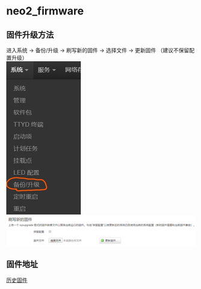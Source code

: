 # neo2_firmware
## 固件升级方法
进入系统 -> 备份/升级 -> 刷写新的固件 ->  选择文件 -> 更新固件  （建议不保留配置升级）  
![image](https://github.com/HZSUZJ/neo2_firmware/blob/master/images/1.jpg)
![image](https://github.com/HZSUZJ/neo2_firmware/blob/master/images/2.png)



## 固件地址
[历史固件](https://github.com/HZSUZJ/neo2_firmware/releases)
